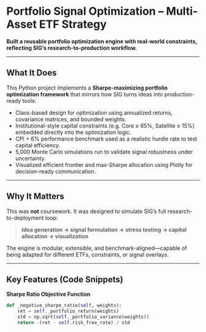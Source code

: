 # Portfolio Signal Optimization – Multi-Asset ETF Strategy

**Built a reusable portfolio optimization engine with real-world constraints, reflecting SIG’s research-to-production workflow.**

---

## What It Does

This Python project implements a **Sharpe-maximizing portfolio optimization framework** that mirrors how SIG turns ideas into production-ready tools:

- Class-based design for optimization using annualized returns, covariance matrices, and bounded weights.
- Institutional-style capital constraints (e.g. Core ≥ 65%, Satellite ≤ 15%) embedded directly into the optimization logic.
- CPI + 6% performance benchmark used as a realistic hurdle rate to test capital efficiency.
- 5,000 Monte Carlo simulations run to validate signal robustness under uncertainty.
- Visualized efficient frontier and max-Sharpe allocation using Plotly for decision-ready communication.

---

## Why It Matters

This was **not** coursework. It was designed to simulate SIG’s full research-to-deployment loop:

> **Idea generation → signal formulation → stress testing → capital allocation → visualization**

The engine is modular, extensible, and benchmark-aligned—capable of being adapted for different ETFs, constraints, or signal overlays.

---

## Key Features (Code Snippets)

**Sharpe Ratio Objective Function**

```python
def _negative_sharpe_ratio(self, weights):
    ret = self._portfolio_return(weights)
    std = np.sqrt(self._portfolio_variance(weights))
    return -(ret - self.risk_free_rate) / std
